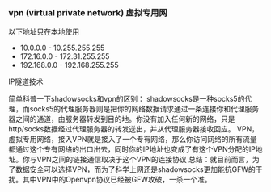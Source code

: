 ### vpn (virtual private network) 虚拟专用网
以下地址只在本地使用
- 10.0.0.0 - 10.255.255.255
- 172.16.0.0 - 172.31.255.255
- 192.168.0.0 - 192.168.255.255

IP隧道技术

简单科普一下shadowsocks和vpn的区别：
shadowsocks是一种socks5的代理，而socks5的代理服务器则是把你的网络数据请求通过一条连接你和代理服务器之间的通道，由服务器转发到目的地。你没有加入任何新的网络，只是http/socks数据经过代理服务器的转发送出，并从代理服务器接收回应。
VPN，虚拟专用网络，接入VPN就是接入了一个专有网络，那么你访问网络的所有流量都通过这个专有网络的出口出去，同时你的IP地址也变成了有这个VPN分配的IP地址。你与VPN之间的链接通信取决于这个VPN的连接协议
总结：就目前而言，为了数据安全可以选择VPN，而为了科学上网还是shadowsocks更加能抗GFW的干扰。其中VPN中的Openvpn协议已经被GFW攻破，一杀一个准。